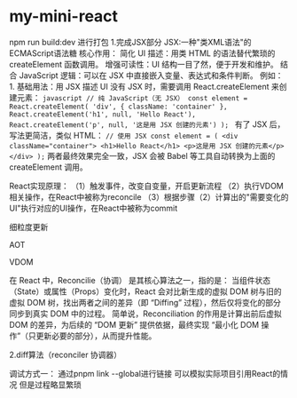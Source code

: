 # my-mini-react

npm run build:dev 进行打包
1.完成JSX部分
    JSX:一种"类XML语法"的ECMAScript语法糖 
        核心作用：
            简化 UI 描述：用类 HTML 的语法替代繁琐的 createElement 函数调用。
            增强可读性：UI 结构一目了然，便于开发和维护。
            结合 JavaScript 逻辑：可以在 JSX 中直接嵌入变量、表达式和条件判断。
        例如：
        1. 基础用法：用 JSX 描述 UI
        没有 JSX 时，需要调用 React.createElement 来创建元素：
        ```javascript
        // 纯 JavaScript（无 JSX）
        const element = React.createElement(
        'div',
        { className: 'container' },
            React.createElement('h1', null, 'Hello React'),
            React.createElement('p', null, '这是用 JSX 创建的元素')
        );
        ```
        有了 JSX 后，写法更简洁，类似 HTML：
        ```
        // 使用 JSX
        const element = (
        <div className="container">
            <h1>Hello React</h1>
            <p>这是用 JSX 创建的元素</p>
        </div>
        );
        ```
    两者最终效果完全一致，JSX 会被 Babel 等工具自动转换为上面的 createElement 调用。


React实现原理：
（1）触发事件，改变自变量，开启更新流程
（2）执行VDOM相关操作，在React中被称为reconcile
（3）根据步骤（2）计算出的"需要变化的UI"执行对应的UI操作，在React中被称为commit

细粒度更新

AOT

VDOM


在 React 中，Reconcilie（协调） 是其核心算法之一，指的是：
当组件状态（State）或属性（Props）变化时，React 会对比新生成的虚拟 DOM 树与旧的虚拟 DOM 树，找出两者之间的差异（即 “Diffing” 过程），然后仅将变化的部分同步到真实 DOM 中的过程。
简单说，Reconciliation 的作用是计算出前后虚拟 DOM 的差异，为后续的 “DOM 更新” 提供依据，最终实现 “最小化 DOM 操作”（只更新必要的部分），从而提升性能。


2.diff算法（reconciler 协调器）







调试方式一：
    通过pnpm link --global进行链接 可以模拟实际项目引用React的情况 但是过程略显繁琐